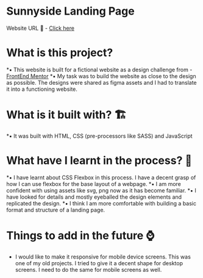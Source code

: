 # Sunnyside Landing Page

Website URL 🚀 -  [Click here](https://regina-sherlin.github.io/sunnyside/)


# What is this project? 
  *▪️ This website is built for a fictional website as a design challenge from - [FrontEnd Mentor](https://www.frontendmentor.io/challenges/sunnyside-agency-landing-page-7yVs3B6ef)
  *▪️ My task was to build the website as close to the design as possible. The designs were shared as figma assets and I had to translate it into a functioning website.
  
# What is it built with? 🏗️
  *▪️ It was built with HTML, CSS (pre-processors like SASS) and JavaScript
 
# What have I learnt in the process? 🤸
  *▪️ I have learnt about CSS Flexbox in this process. I have a decent grasp of how I can use flexbox for the base layout of a webpage.
  *▪️ I am more confident with using assets like svg, png now as it has become familiar.
  *▪️ I have looked for details and mostly eyeballed the design elements and replicated the design.
  *▪️ I think I am more comfortable with building a basic format and structure of a landing page.
 
 # Things to add in the future ⌚
 * I would like to make it responsive for mobile device screens. This was one of my old projects. 
 I tried to give it a decent shape for desktop screens. I need to do the same for mobile screens as well.
